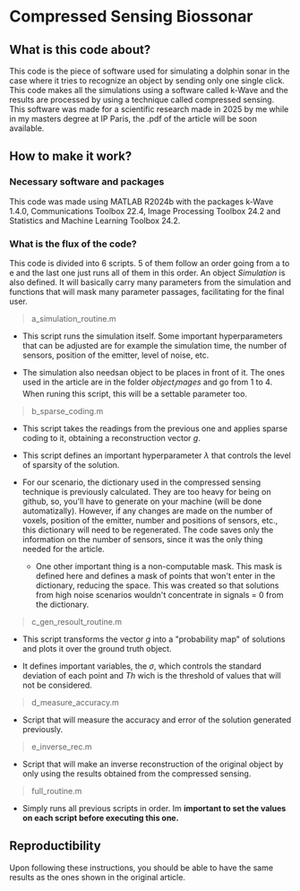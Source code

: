 # Compressed Sensing Biossonar

## What is this code about?

This code is the piece of software used for simulating a dolphin sonar in the case where it tries to recognize 
an object by sending only one single click. This code makes all the simulations using a software called k-Wave
and the results are processed by using a technique called compressed sensing. This software was made for a scientific
research made in 2025 by me while in my masters degree at IP Paris, the .pdf of the article will be soon available.

## How to make it work?

### Necessary software and packages
This code was made using MATLAB R2024b with the packages k-Wave 1.4.0, Communications Toolbox 22.4, Image Processing
Toolbox 24.2 and Statistics and Machine Learning Toolbox 24.2.

### What is the flux of the code?

This code is divided into 6 scripts. 5 of them follow an order going from a to e and the last one just runs all of 
them in this order. An object $Simulation$ is also defined. It will basically carry many parameters from the simulation
and functions that will mask many parameter passages, facilitating for the final user.

>a_simulation_routine.m

- This script runs the simulation itself. Some important hyperparameters that can be adjusted are for example the
simulation time, the number of sensors, position of the emitter, level of noise, etc.

- The simulation also needsan object to be places in front of it. The ones used in the article are in the folder 
$object_images$ and go from 1 to 4. When runing this script, this will be a settable parameter too.

>b_sparse_coding.m

- This script takes the readings from the previous one and applies sparse coding to it, obtaining a reconstruction
vector $g$.

- This script defines an important hyperparameter $\lambda$ that controls the level of sparsity of the solution.

- For our scenario, the dictionary used in the compressed sensing technique is previously calculated. They are
  too heavy for being on github, so, you'll have to generate on your machine (will be done automatizally).
  However, if any changes are made on the number of voxels, position of the emitter, number and positions of sensors, etc.,
  this dictionary will need to be regenerated. The code saves only the information on the number of sensors, since
  it was the only thing needed for the article.

  - One other important thing is a non-computable mask. This mask is defined here and defines a mask of points that
    won't enter in the dictionary, reducing the space. This was created so that solutions from high noise scenarios
    wouldn't concentrate in signals = 0 from the dictionary.

>c_gen_resoult_routine.m

- This script transforms the vector $g$ into a "probability map" of solutions and plots it over the ground truth object.

- It defines important variables, the $\sigma$, which controls the standard deviation of each point and $Th$ wich is the
  threshold of values that will not be considered. 

>d_measure_accuracy.m

- Script that will measure the accuracy and error of the solution generated previously.

>e_inverse_rec.m

- Script that will make an inverse reconstruction of the original object by only using the results obtained from the
  compressed sensing.

>full_routine.m

- Simply runs all previous scripts in order. Im **important to set the values on each script before executing this one.**


## Reproductibility

Upon following these instructions, you should be able to have the same results as the ones shown in the original article.

